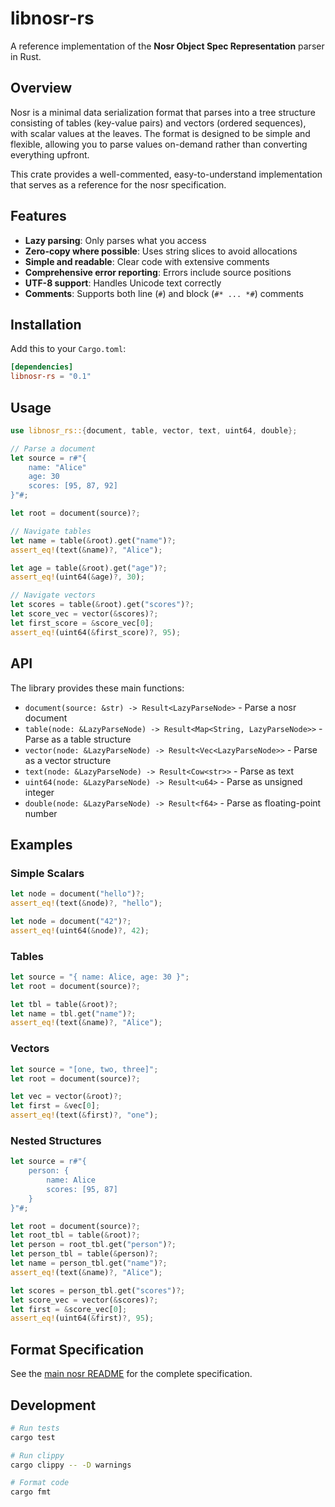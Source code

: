 # libnosr-rs

A reference implementation of the **Nosr Object Spec Representation** parser in Rust.

## Overview

Nosr is a minimal data serialization format that parses into a tree structure consisting of tables (key-value pairs) and vectors (ordered sequences), with scalar values at the leaves. The format is designed to be simple and flexible, allowing you to parse values on-demand rather than converting everything upfront.

This crate provides a well-commented, easy-to-understand implementation that serves as a reference for the nosr specification.

## Features

- **Lazy parsing**: Only parses what you access
- **Zero-copy where possible**: Uses string slices to avoid allocations
- **Simple and readable**: Clear code with extensive comments
- **Comprehensive error reporting**: Errors include source positions
- **UTF-8 support**: Handles Unicode text correctly
- **Comments**: Supports both line (`#`) and block (`#* ... *#`) comments

## Installation

Add this to your `Cargo.toml`:

```toml
[dependencies]
libnosr-rs = "0.1"
```

## Usage

```rust
use libnosr_rs::{document, table, vector, text, uint64, double};

// Parse a document
let source = r#"{
    name: "Alice"
    age: 30
    scores: [95, 87, 92]
}"#;

let root = document(source)?;

// Navigate tables
let name = table(&root).get("name")?;
assert_eq!(text(&name)?, "Alice");

let age = table(&root).get("age")?;
assert_eq!(uint64(&age)?, 30);

// Navigate vectors
let scores = table(&root).get("scores")?;
let score_vec = vector(&scores)?;
let first_score = &score_vec[0];
assert_eq!(uint64(&first_score)?, 95);
```

## API

The library provides these main functions:

- `document(source: &str) -> Result<LazyParseNode>` - Parse a nosr document
- `table(node: &LazyParseNode) -> Result<Map<String, LazyParseNode>>` - Parse as a table structure
- `vector(node: &LazyParseNode) -> Result<Vec<LazyParseNode>>` - Parse as a vector structure
- `text(node: &LazyParseNode) -> Result<Cow<str>>` - Parse as text
- `uint64(node: &LazyParseNode) -> Result<u64>` - Parse as unsigned integer
- `double(node: &LazyParseNode) -> Result<f64>` - Parse as floating-point number

## Examples

### Simple Scalars

```rust
let node = document("hello")?;
assert_eq!(text(&node)?, "hello");

let node = document("42")?;
assert_eq!(uint64(&node)?, 42);
```

### Tables

```rust
let source = "{ name: Alice, age: 30 }";
let root = document(source)?;

let tbl = table(&root)?;
let name = tbl.get("name")?;
assert_eq!(text(&name)?, "Alice");
```

### Vectors

```rust
let source = "[one, two, three]";
let root = document(source)?;

let vec = vector(&root)?;
let first = &vec[0];
assert_eq!(text(&first)?, "one");
```

### Nested Structures

```rust
let source = r#"{
    person: {
        name: Alice
        scores: [95, 87]
    }
}"#;

let root = document(source)?;
let root_tbl = table(&root)?;
let person = root_tbl.get("person")?;
let person_tbl = table(&person)?;
let name = person_tbl.get("name")?;
assert_eq!(text(&name)?, "Alice");

let scores = person_tbl.get("scores")?;
let score_vec = vector(&scores)?;
let first = &score_vec[0];
assert_eq!(uint64(&first)?, 95);
```

## Format Specification

See the [main nosr README](../README.md) for the complete specification.

## Development

```bash
# Run tests
cargo test

# Run clippy
cargo clippy -- -D warnings

# Format code
cargo fmt
```
